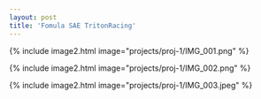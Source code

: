 ```yaml
---
layout: post
title: 'Fomula SAE TritonRacing'
---
```


{% include image2.html image="projects/proj-1/IMG_001.png" %}

{% include image2.html image="projects/proj-1/IMG_002.png" %}

{% include image2.html image="projects/proj-1/IMG_003.jpeg" %}
